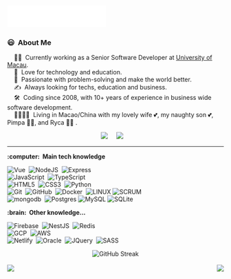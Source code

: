 <img src="images/svg/header_en.svg"></img>


### :smiley: &nbsp;About Me

&nbsp;&nbsp;&nbsp; :technologist: &nbsp;Currently working as a Senior Software Developer at [University of Macau](https://www.um.edu.mo). \
&nbsp;&nbsp;&nbsp; :seedling: &nbsp;Love for technology and education.\
&nbsp;&nbsp;&nbsp; :heartbeat: &nbsp;Passionate with problem-solving and make the world better.\
&nbsp;&nbsp;&nbsp; :writing_hand: &nbsp;Always looking for techs, education and business.\
&nbsp;&nbsp;&nbsp; :hammer_and_wrench: &nbsp;Coding since 2008, with 10+ years of experience in business wide software development.\
&nbsp;&nbsp;&nbsp; :family_man_woman_girl_girl: &nbsp;Living in Macao/China with my lovely wife :two_hearts:, my naughty son :two_hearts:, Pimpa :service_dog:, and Ryca :service_dog: .



<p align="center">
  <a href="mailto:github@acostaleandro.com?subject=Hello%20Leandro%20Acosta"><img src="https://img.shields.io/badge/gmail-%23D14836.svg?&style=for-the-badge&logo=gmail&logoColor=white" /></a>&nbsp;&nbsp;&nbsp;&nbsp;
  <a href="https://www.linkedin.com/in/leandrosacosta/"><img src="https://img.shields.io/badge/linkedin-%230077B5.svg?&style=for-the-badge&logo=linkedin&logoColor=white" /></a>&nbsp;&nbsp;&nbsp;&nbsp;
</p>

<hr/>

  <summary><b>:computer: &nbsp;Main tech knowledge</b></summary>


![Vue](https://img.shields.io/badge/Vue-3-green)&nbsp;
![NodeJS](https://img.shields.io/badge/NODEJS-339933.svg?&style=flat&logo=node.js&logoColor=white)&nbsp;
![Express](https://img.shields.io/badge/Express.js-404D59?style=flat)\
![JavaScript](https://img.shields.io/badge/JAVASCRIPT-323330.svg?&style=flat&logo=javascript&logoColor=%23F7DF1E)&nbsp;
![TypeScript](https://img.shields.io/badge/TYPESCRIPT-%23007ACC.svg?&style=flat&logo=typescript&logoColor=white)&nbsp;\
![HTML5](https://img.shields.io/badge/HTML5-E34F26.svg?&style=flat&logo=html5&logoColor=white)&nbsp;
![CSS3](https://img.shields.io/badge/CSS3-%231572B6.svg?&style=flat&logo=css3&logoColor=white)&nbsp;
![Python](https://img.shields.io/badge/Python-3776AB?style=flat&logo=python&logoColor=white)&nbsp;\
![Git](https://img.shields.io/badge/GIT-%23F05033.svg?&style=flat&logo=git&logoColor=white)&nbsp;
![GitHub](https://img.shields.io/badge/GITHUB-%23121011.svg?&style=flat&logo=github&logoColor=white)&nbsp;
![Docker](https://img.shields.io/badge/DOCKER-2496ED.svg?&style=flat&logo=docker&logoColor=white)&nbsp;
![LINUX](https://img.shields.io/badge/LINUX-FCC624?style=flat-square&logo=linux&logoColor=black)
![SCRUM](https://img.shields.io/badge/SCRUM-6DB33F.svg?&style=flat&logo=ddd&logoColor=white)&nbsp;\
![mongodb](https://img.shields.io/badge/MongoDB-4EA94B?style=flat&logo=mongodb&logoColor=white)&nbsp;
![Postgres](https://img.shields.io/badge/POSTGRES-%23316192.svg?&style=flat&logo=postgresql&logoColor=white)
![MySQL](https://img.shields.io/badge/MARIADB-4479A1.svg?&style=flat&logo=mariadb&logoColor=white)
![SQLite](https://img.shields.io/badge/SQLITE-003B57.svg?&style=flat&logo=sqlite&logoColor=white)

  <summary><b>:brain: &nbsp;Other knowledge...</b></summary>

![Firebase](https://img.shields.io/badge/FIREBASE-FFCA28.svg?&style=flat&logo=firebase&logoColor=black)&nbsp;
![NestJS](https://img.shields.io/badge/NESTJS-E0234E.svg?&style=flat&logo=nestjs&logoColor=white)&nbsp;
![Redis](https://img.shields.io/badge/REDIS-DC382D.svg?&style=flat&logo=redis&logoColor=white)&nbsp;\
![GCP](https://img.shields.io/badge/GOOGLE%20CLOUD%20PLATAFORM-4285F4.svg?&style=flat&logo=google-cloud&logoColor=white)&nbsp;
![AWS](https://img.shields.io/badge/AMAZON%20AWS-232F3E.svg?&style=flat&logo=amazon-aws&logoColor=white)&nbsp;\
![Netlify](https://img.shields.io/badge/Netlify-00C7B7?style=flat&logo=netlify&logoColor=white)&nbsp;
![Oracle](https://img.shields.io/badge/ORACLE-F80000.svg?&style=flat&logo=oracle&logoColor=white)&nbsp;
![JQuery](https://img.shields.io/badge/JQUERY-0769AD.svg?&style=flat&logo=jquery&logoColor=white)&nbsp;
![SASS](https://img.shields.io/badge/SASS-CC6699.svg?&style=flat&logo=sass&logoColor=white)&nbsp;


  
<div align="center">
  <img src="https://streak-stats.demolab.com?user=acosta-leandro&theme=dark" alt="GitHub Streak" />
</div>
</br>

<div align="center">
  <img align="left" vertical-align="baseline" src="https://github-readme-stats-nu-eight-50.vercel.app/api/top-langs/?username=acosta-leandro&hide_progress=true&langs_count=6&theme=dark" />
  <img align="right" vertical-align="baseline" src="https://github-readme-stats-nu-eight-50.vercel.app/api?username=acosta-leandro&show_icons=true&theme=dark&hide_title=true&rank_icon=github&hide_rank=true&hide=contribs" />

</div>
